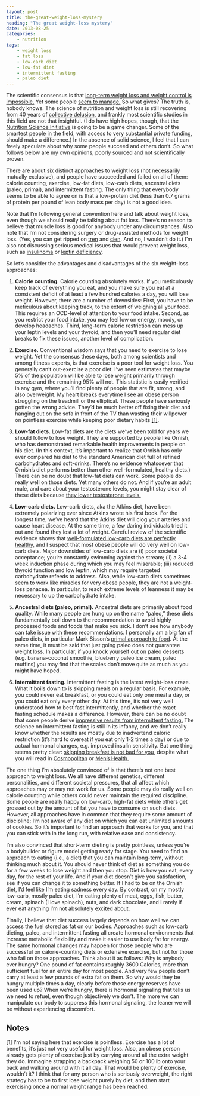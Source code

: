 ```yaml
---
layout: post
title: the-great-weight-loss-mystery
heading: "The great weight-loss mystery"
date: 2013-08-25
categories: 
    - nutrition
tags:
    - weight loss
    - fat loss
    - low-carb diet
    - low-fat diet
    - intermittent fasting
    - paleo diet
---
```

The scientific consensus is that [long-term weight loss and weight control is impossible.](http://www.sciencedirect.com/science/article/pii/S0031938413002448) Yet some people [seem to manage.](http://www.nwcr.ws/stories.htm) So what gives? The truth is, nobody knows. The science of nutrition and weight loss is still recovering from 40 years of [collective delusion](http://www.amazon.com/Good-Calories-Bad-Controversial-Science/dp/1400033462/), and frankly most scientific studies in this field are not that insightful. (I do have high hopes, though, that the [Nutrition Science Initiative](http://nusi.org/) is going to be a game changer. Some of the smartest people in the field, with access to very substantial private funding, should make a difference.) In the absence of solid science, I feel that I can freely speculate about why some people succeed and others don’t. So what follows below are my own opinions, poorly sourced and not scientifically proven.

<!--more-->

There are about six distinct approaches to weight loss (not necessarily mutually exclusive), and people have succeeded and failed on all of them: calorie counting, exercise, low-fat diets, low-carb diets, ancestral diets (paleo, primal), and intermittent fasting. The only thing that everybody seems to be able to agree on is that a low-protein diet (less than 0.7 grams of protein per pound of lean body mass per day) is not a good idea.

Note that I’m following general convention here and talk about weight loss, even though we should really be talking about fat loss. There’s no reason to believe that muscle loss is good for anybody under any circumstances. Also note that I’m not considering surgery or drug-assisted methods for weight loss. (Yes, you can get ripped on [tren](http://en.wikipedia.org/wiki/Trenbolone) and [clen](http://en.wikipedia.org/wiki/Clenbuterol). And no, I wouldn’t do it.) I’m also not discussing serious medical issues that would prevent weight loss, such as [insulinoma](http://www.nlm.nih.gov/medlineplus/ency/article/000387.htm) or [leptin deficiency](http://www.ncbi.nlm.nih.gov/pubmed/19730134).

So let’s consider the advantages and disadvantages of the six weight-loss approaches:

1. **Calorie counting.** Calorie counting absolutely works. If you meticulously keep track of everything you eat, and you make sure you eat at a consistent deficit of at least a few hundred calories a day, you will lose weight. However, there are a number of downsides: First, you have to be meticulous about keeping track, to the extent of weighing all your food. This requires an OCD-level of attention to your food intake. Second, as you restrict your food intake, you may feel low on energy, moody, or develop headaches. Third, long-term caloric restriction can mess up your leptin levels and your thyroid, and then you’ll need regular diet breaks to fix these issues, another level of complication.

2. **Exercise.** Conventional wisdom says that you need to exercise to lose weight. Yet the consensus these days, both among scientists and among fitness experts, is that exercise is a poor tool for weight loss. You generally can’t out-exercise a poor diet. I’ve seen estimates that maybe 5% of the population will be able to lose weight primarily through exercise and the remaining 95% will not. This statistic is easily verified in any gym, where you’ll find plenty of people that are fit, strong, and also overweight. My heart breaks everytime I see an obese person struggling on the treadmill or the elliptical. These people have seriously gotten the wrong advice. They’d be much better off fixing their diet and hanging out on the sofa in front of the TV than wasting their willpower on pointless exercise while keeping poor dietary habits [[1]](#note1).

3. **Low-fat diets.** Low-fat diets are the diets we’ve been told for years we should follow to lose weight. They are supported by people like Ornish, who has demonstrated remarkable health improvements in people on his diet. (In this context, it’s important to realize that Ornish has only ever compared his diet to the standard American diet full of refined carbohydrates and soft-drinks. There’s no evidence whatsoever that Ornish’s diet performs better than other well-formulated, healthy diets.) There can be no doubt that low-fat diets can work. Some people do really well on those diets. Yet many others do not. And if you’re an adult male, and care about your testosterone levels, you might stay clear of these diets because [they lower testosterone levels.](http://www.ncbi.nlm.nih.gov/pubmed/15741266)

4. **Low-carb diets.** Low-carb diets, aka the Atkins diet, have been extremely polarizing ever since Atkins wrote his first book. For the longest time, we’ve heard that the Atkins diet will clog your arteries and cause heart disease. At the same time, a few daring individuals tried it out and found they lost a lot of weight. Careful review of the scientific evidence shows that [well-formulated low-carb diets are perfectly healthy,](http://www.amazon.com/The-Art-Science-Carbohydrate-Living/dp/0983490708/) and I suspect that most obese people will do very well on low-carb diets. Major downsides of low-carb diets are (i) poor societal acceptance; you’re constantly swimming against the stream; (ii) a 3-4 week induction phase during which you may feel miserable; (iii) reduced thyroid function and low leptin, which may require targeted carbohydrate refeeds to address. Also, while low-carb diets sometimes seem to work like miracles for very obese people, they are not a weight-loss panacea. In particular, to reach extreme levels of leanness it may be necessary to up the carbohydrate intake.  

5. **Ancestral diets (paleo, primal).** Ancestral diets are primarily about food quality. While many people are hung up on the name “paleo,” these diets fundamentally boil down to the recommendation to avoid highly processed foods and foods that make you sick. I don’t see how anybody can take issue with these recommendations. I personally am a big fan of paleo diets, in particular Mark Sisson’s [primal approach to food](http://www.marksdailyapple.com/definitive-guide-to-the-primal-eating-plan/). At the same time, it must be said that just going paleo does not guarantee weight loss. In particular, if you knock yourself out on paleo desserts (e.g. banana-coconut smoothie, blueberry paleo ice cream, paleo muffins) you may find that the scales don’t move quite as much as you might have hoped.

6. **Intermittent fasting.** Intermittent fasting is the latest weight-loss craze. What it boils down to is skipping meals on a regular basis. For example, you could never eat breakfast, or you could eat only one meal a day, or you could eat only every other day. At this time, it’s not very well understood how to best fast intermittently, and whether the exact fasting schedule makes a difference. However, there can be no doubt that some people derive [impressive results from intermittent fasting.](http://bradpilon.com/weight-loss/my-birthday-dexa-results/) The science on intermittent fasting is still in its infancy, and we don’t really know whether the results are mostly due to inadvertend caloric restriction (it’s hard to overeat if you eat only 1-2 times a day) or due to actual hormonal changes, e.g. improved insulin sensitivity. But one thing seems pretty clear: [skipping breakfast is not bad for you](http://www.leangains.com/2010/10/top-ten-fasting-myths-debunked.html), despite what you will read in [Cosmopolitan](http://www.cosmopolitan.com/celebrity/news/skipping-meals) or [Men’s Health.](http://eatthis.menshealth.com/node/77644)

The one thing I’m absolutely convinced of is that there’s not one best approach to weight loss. We all have different genetics, different personalities, and different societal pressures, that all affect which approaches may or may not work for us. Some people may do really well on calorie counting while others could never maintain the required discipline. Some people are really happy on low-carb, high-fat diets while others get grossed out by the amount of fat you have to consume on such diets. However, all approaches have in common that they require some amount of discipline; I’m not aware of any diet on which you can eat unlimited amounts of cookies. So it’s important to find an approach that works for you, and that you can stick with in the long run, with relative ease and consistency.

I’m also convinced that short-term dieting is pretty pointless, unless you’re a bodybuilder or figure model getting ready for stage. You need to find an approach to eating (i.e., a diet) that you can maintain long-term, without thinking much about it. You should never think of diet as something you do for a few weeks to lose weight and then you stop. Diet is how you eat, every day, for the rest of your life. And if your diet doesn’t give you satisfaction, see if you can change it to something better. If I had to be on the Ornish diet, I’d feel like I’m eating sadness every day. By contrast, on my mostly low-carb, mostly paleo diet, I’m eating plenty of meat, eggs, fish, butter, cream, spinach (I love spinach), nuts, and dark chocolate, and I rarely if ever eat anything I’m not absolutely excited about.  

Finally, I believe that diet success largely depends on how well we can access the fuel stored as fat on our bodies. Approaches such as low-carb dieting, paleo, and intermittent fasting all create hormonal environments that increase metabolic flexibility and make it easier to use body fat for energy. The same hormonal changes may happen for those people who are successful on calorie-counting diets or extensive exercise, but not for those who fail on those approaches. Think about it as follows: Why is anybody ever hungry? One pound of fat contains roughly 3600 Calories, more than sufficient fuel for an entire day for most people. And very few people don’t carry at least a few pounds of extra fat on them. So why would they be hungry multiple times a day, clearly before those energy reserves have been used up? When we’re hungry, there is hormonal signaling that tells us we need to refuel, even though objectively we don’t. The more we can manipulate our body to suppress this hormonal signaling, the leaner we will be without experiencing discomfort.

## Notes

[1]<a id="note1"></a> I’m not saying here that exercise is pointless. Exercise has a lot of benefits, it’s just not very useful for weight loss. Also, an obese person already gets plenty of exercise just by carrying around all the extra weight they do. Immagine strapping a backpack weighing 50 or 100 lb onto your back and walking around with it all day. That would be plenty of exercise, wouldn’t it? I think that for any person who is seriously overweight, the right strategy has to be to first lose weight purely by diet, and then start exercising once a normal weight range has been reached.

